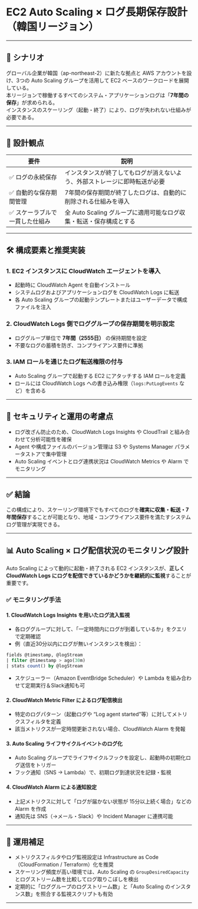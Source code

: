 
#  EC2 Auto Scaling × ログ長期保存設計（韓国リージョン）

---

## 📘 シナリオ

グローバル企業が韓国（ap-northeast-2）に新たな拠点と AWS アカウントを設け、3つの Auto Scaling グループを活用して EC2 ベースのワークロードを展開している。  
本リージョンで稼働するすべてのシステム・アプリケーションログは「**7年間の保存**」が求められる。  
インスタンスのスケーリング（起動・終了）により、ログが失われない仕組みが必要である。

---

## 🧠 設計観点

| 要件 | 説明 |
|------|------|
| ✅ ログの永続保存 | インスタンスが終了してもログが消えないよう、外部ストレージに即時転送が必要 |
| ✅ 自動的な保存期間管理 | 7年間の保存期間が終了したログは、自動的に削除される仕組みを導入 |
| ✅ スケーラブルで一貫した仕組み | 全 Auto Scaling グループに適用可能なログ収集・転送・保存構成とする |

---

## 🛠️ 構成要素と推奨実装

### 1. EC2 インスタンスに CloudWatch エージェントを導入

- 起動時に CloudWatch Agent を自動インストール
- システムログおよびアプリケーションログを CloudWatch Logs に転送
- 各 Auto Scaling グループの起動テンプレートまたはユーザーデータで構成ファイルを注入

### 2. CloudWatch Logs 側でロググループの保存期間を明示設定

- ロググループ単位で **7年間（2555日）** の保持期間を設定
- 不要なログの蓄積を防ぎ、コンプライアンス要件に準拠

### 3. IAM ロールを通じたログ転送権限の付与

- Auto Scaling グループで起動する EC2 にアタッチする IAM ロールを定義
- ロールには CloudWatch Logs への書き込み権限（`logs:PutLogEvents` など）を含める

---

## 🔐 セキュリティと運用の考慮点

- ログ改ざん防止のため、CloudWatch Logs Insights や CloudTrail と組み合わせて分析可能性を確保
- Agent や構成ファイルのバージョン管理は S3 や Systems Manager パラメータストアで集中管理
- Auto Scaling イベントとログ連携状況は CloudWatch Metrics や Alarm でモニタリング

---

## ✅ 結論

この構成により、スケーリング環境下でもすべてのログを**確実に収集・転送・7年間保存**することが可能となり、地域・コンプライアンス要件を満たすシステムログ管理が実現できる。


---

## 📊 Auto Scaling × ログ配信状況のモニタリング設計

Auto Scaling によって動的に起動・終了される EC2 インスタンスが、**正しく CloudWatch Logs にログを配信できているかどうかを継続的に監視**することが重要です。

### ✅ モニタリング手法

#### 1. CloudWatch Logs Insights を用いたログ流入監視

- 各ロググループに対して、「一定時間内にログが到着しているか」をクエリで定期確認
- 例（直近30分以内にログが無いインスタンスを検出）：

```sql
fields @timestamp, @logStream
| filter @timestamp > ago(30m)
| stats count() by @logStream
```

- スケジューラー（Amazon EventBridge Scheduler）や Lambda を組み合わせて定期実行＆Slack通知も可

#### 2. CloudWatch Metric Filter によるログ配信検出

- 特定のログパターン（起動ログや “Log agent started”等）に対してメトリクスフィルタを定義
- 該当メトリクスが一定時間更新されない場合、CloudWatch Alarm を発報

#### 3. Auto Scaling ライフサイクルイベントのログ化

- Auto Scaling グループでライフサイクルフックを設定し、起動時の初期化ログ送信をトリガー
- フック通知（SNS → Lambda）で、初期ログ到達状況を記録・監視

#### 4. CloudWatch Alarm による通知設定

- 上記メトリクスに対して「ログが届かない状態が 15分以上続く場合」などの Alarm を作成
- 通知先は SNS（→メール・Slack）や Incident Manager に連携可能

---

## 🔁 運用補足

- メトリクスフィルタやログ監視設定は Infrastructure as Code（CloudFormation / Terraform）化を推奨
- スケーリング頻度が高い環境では、Auto Scaling の `GroupDesiredCapacity` とログストリーム数を比較してログ取りこぼしを検出
- 定期的に「ロググループのログストリーム数」と「Auto Scaling のインスタンス数」を照合する監視スクリプトも有効

---

